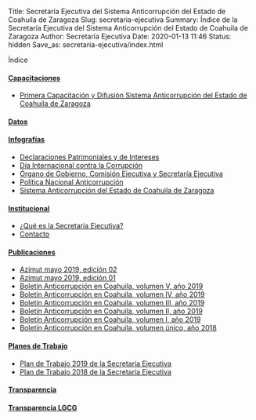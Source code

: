 Title: Secretaría Ejecutiva del Sistema Anticorrupción del Estado de Coahuila de Zaragoza
Slug: secretaria-ejecutiva
Summary: Índice de la Secretaría Ejecutiva del Sistema Anticorrupción del Estado de Coahuila de Zaragoza
Author: Secretaría Ejecutiva
Date: 2020-01-13 11:46
Status: hidden
Save_as: secretaria-ejecutiva/index.html


Índice

#### [Capacitaciones](capacitacion/)

* [Primera Capacitación y Difusión Sistema Anticorrupción del Estado de Coahuila de Zaragoza](capacitacion/2018-05-primera-capacitacion-y-difusion/)

#### [Datos](datos/)

#### [Infografías](infografias/)

* [Declaraciones Patrimoniales y de Intereses](infografias/declaraciones-patrimoniales-intereses-infografia/)
* [Día Internacional contra la Corrupción](infografias/dia-internacional-contra-la-corrupcion-infografia/)
* [Órgano de Gobierno, Comisión Ejecutiva y Secretaría Ejecutiva](infografias/organo-de-gobierno-comision-ejecutiva-secretaria-ejecutiva/)
* [Política Nacional Anticorrupción](infografias/politica-nacional-anticorrupcion-infografia/)
* [Sistema Anticorrupción del Estado de Coahuila de Zaragoza](infografias/sea-coahuila-infografia/)

#### [Institucional](institucional/)

* [¿Qué es la Secretaría Ejecutiva?](institucional/que-es-la-secretaria-ejecutiva/)
* [Contacto](institucional/contacto/)

#### [Publicaciones](publicaciones/)

* [Azimut mayo 2019, edición 02](publicaciones/azimut-2019-09/)
* [Azimut mayo 2019, edición 01](publicaciones/azimut-2019-05/)
* [Boletín Anticorrupción en Coahuila, volumen V, año 2019](publicaciones/boletin-anticorrupcion-coahuila-2019-11/)
* [Boletín Anticorrupción en Coahuila, volumen IV, año 2019](publicaciones/boletin-anticorrupcion-coahuila-2019-10/)
* [Boletín Anticorrupción en Coahuila, volumen III, año 2019](publicaciones/boletin-anticorrupcion-coahuila-2019-07/)
* [Boletín Anticorrupción en Coahuila, volumen II, año 2019](publicaciones/boletin-anticorrupcion-coahuila-2019-06/)
* [Boletín Anticorrupción en Coahuila, volumen I, año 2019](publicaciones/boletin-anticorrupcion-coahuila-2019-03/)
* [Boletín Anticorrupción en Coahuila, volumen único, año 2018](publicaciones/boletin-anticorrupcion-coahuila-2018/)

#### [Planes de Trabajo](planes/)

* [Plan de Trabajo 2019 de la Secretaría Ejecutiva](planes/plan-de-trabajo-2019/)
* [Plan de Trabajo 2018 de la Secretaría Ejecutiva](planes/plan-de-trabajo-2018/)

#### [Transparencia](transparencia/)

#### [Transparencia LGCG](transparencia-lgcg/)

